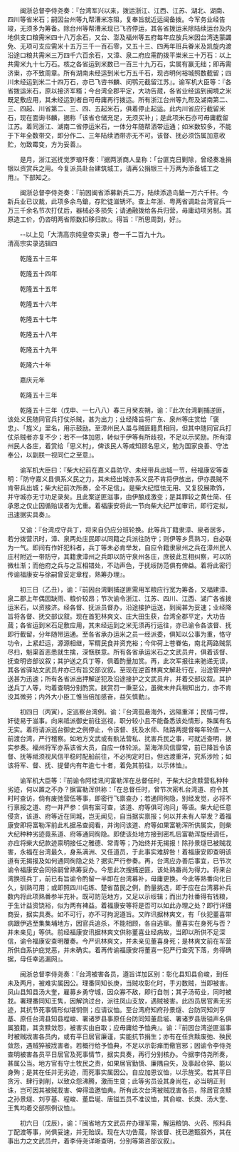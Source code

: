 <!-- { "loadSidebar": true } -->
　　闽浙总督李侍尧奏：『台湾军兴以来，拨运浙江、江西、江苏、湖北、湖南、四川等省米石；嗣因台州等九帮漕米冻阻，复奉旨就近运闽备拨。今军务业经告竣，无须多为筹备。除台州等帮漕米现已飞咨停运，其各省拨运米除陆续运台及内地供支口粮需米四十八万余石，又台、澎及福州等五府每年应放兵米因台湾迭蒙蠲免、无项可支应需米十五万三千一百石零，又五十三、四两年班兵眷米及凯旋内渡沿途口粮共需米三万四千六百余石，又漳、泉二府应需酌拨平粜米三十万石：以上共需米九十七万石。核之各省运到米数已一百三十九万石，实属有赢无绌；即再需济粜，亦不致周章。所有湖南未经运到米七万五千石，现咨明何裕城照数截留；四川未经运到米二十四万石，亦已飞咨书麟、闵鹗元截留江苏』。谕军机大臣等：『各省拨运米石，原以接济军糈；今台湾全郡平定，大功告蒇，各省业经运到闽境之米既足敷应用，其未经运到者自可毋庸再行拨运。所有浙江台州等九帮及湖南第二、三、四起、川省第二、三、四、五起米石，俱着停止起运。此内川省应行截留米石，现在面询书麟，据称「该省仓储充足，无须买补」；是此项米石亦可毋庸截留江苏。着同浙江、湖南二省停运米石，一体分年随帮洒带运通；如米数较多，不能于下年全数带交，即分作二、三年陆续洒带亦无不可。该督、抚必须饬属加意收贮，勿致霉变，方为妥善』。

　　是月，浙江巡抚觉罗琅玕奏：『据两浙商人呈称：「台匪克日剿除，曾经奏准捐银以资赏兵之用。今复派员赴台建筑城工，请再公捐银三十万两为添备城工之用』。下部知之。

　　闽浙总督李侍尧奏：『前因闽省添募新兵二万，陆续添造鸟鎗一万六千杆。今新兵业已议裁，此项多余鸟鎗，存贮徒滋锈坏。查上年浙、粤两省调赴台湾官兵一万三千余名节次打仗后，器械必多损失；请通融拨给各兵归营，毋庸动项另制。其原造工价，仍咨明两省照数扣移归款』。得旨：『所思周到，好』。

　　--以上见「大清高宗纯皇帝实录」卷一千二百九十九。  
清高宗实录选辑四

　　乾隆五十三年

　　乾隆五十四年

　　乾隆五十五年

　　乾隆五十六年

　　乾隆五十七年

　　乾隆五十八年

　　乾隆五十九年

　　乾隆六十年

　　嘉庆元年

　　乾隆五十三年

　　乾隆五十三年（戊申、一七八八）春三月癸亥朔，谕：『此次台湾剿捕逆匪，该处义民随同官兵打仗杀贼，甚为出力；业经降旨将广东、泉州等庄赏给「褒忠」、「旌义」里名，用示鼓励。至漳州民人虽与贼匪籍贯相同，但其中随同官兵打仗杀贼者亦复不少；若不一体加恩，转似于伊等有所歧视，不足以示奖励。所有漳州民人各庄，着赏给「思义村」，俾该民人等咸知顾名思义，勉为国家良善、守法奉公，以副朕一视同仁之至意』。

　　谕军机大臣曰：『柴大纪前在嘉义县防守、未经带兵出城一节，经福康安等查明：「防守嘉义县俱系义民之力，其未经出城亦系义民不肯将伊放出，伊亦畏贼不肯带兵出城；柴大纪前次所奏，全不足信」。是柴大纪恇怯无用、又复狡展欺饰，并守城亦无寸功足录矣。且此案逆匪滋事，由伊酿成激变；是其罪较之黄仕简、任承恩之仅止因循贻误者为尤重。着福康安将此一节向柴大纪严加审讯，即行定拟，迅速据实具奏』。

　　又谕：『台湾戍守兵丁，将来自仍应分班轮换。此等兵丁籍隶漳、泉者居多，若分拨营汛时，漳、泉两处庄民即以同籍之兵派往防守；则伊等乡贯熟习，自必联为一气。即间有作奸犯科者，兵丁等未必肯举发，自应令籍隶泉州之兵在漳州民人庄村附近一带防守，其籍隶漳州之兵即以防守泉州各庄，庶彼此互相纠察，可以防微杜渐；而他府之兵与之互相错处，不动声色，于抚绥防范俱有俾益。着将此密行传谕福康安与徐嗣曾妥定章程，熟筹办理』。

　　初三日（乙丑），谕：『前因台湾剿捕逆匪需用军粮应行宽为筹备，又福建漳、泉二郡上年偶因缺雨、粮价较昂；节次谕令浙江、江苏、四川、江西、湖广各省拨运米石，以资接济。经各督、抚派员督办，沿途接护运送，到闽甚为妥速；业经降旨将各督、抚交部议叙。现在首犯林爽文、庄大田生获，台湾全郡平定，大功告蒇；各省运到米石足敷应用，其未经运到之米无须再行运往，亦已谕令各该督、抚即行截留，分年随带运通。至各省承办运米之员一经派委，俱知以公事为重，恪守功令，上紧赶运，源源相继，军糈民食并资充裕；今仰荷上苍眷佑，南北两路贼氛尽扫，魁渠首恶悉就生擒，深惬朕意。所有各省承运米石之文武员弁，俱着该督、抚查明咨部议叙；其护送之兵丁等，俱着酌量加赏。再，此次军报往来驰递无误，其各省驿站文武员弁亦已有旨交部议叙。至现在逆首林爽文解赴行在，沿途管押护送甚为迅速；所有各省派出押解逆犯及沿途接护之文武员弁，并着交部议叙。其护送兵丁人等，均着查明分别酌赏。朕赏罚一秉至公，虽微末弁兵稍知出力，亦不肯没其微劳；内外大小臣工惟当倍加感奋，益矢慎勤』。

　　初四日（丙寅），定巡察台湾例。谕：『台湾孤悬海外，远隔重洋；民情刁悍，奸徒易于滋事。向来祗派御史前往巡视，职分较小且不能备悉该处情形，殊属有名无实。着将请派巡台御史之例停止，令该督、抚及水师、陆路两提督每年轮值一人前渡台湾，严行稽察。如地方文武或有骫法营私、扰害兵民之事，可就近查明，据实参奏。福州将军亦系该省大员，自应一体轮派。至海洋风信靡常，前已降旨令该督、抚等祗须视风信平稳时配船前往，不必拘定时日。但远渡重洋，究系涉险；如该将军、督、抚、提督内有年逾七十者，着免其前往，以示体恤』。

　　谕军机大臣等：『前谕令阿桂讯问富勒浑在总督任时，于柴大纪贪黩营私种种劣迹，何以置之不办？据富勒浑供称：「在总督任时，曾节次密札台湾道、府令其时时查访，倘有废弛营伍等事，即密行飞禀查办；若通同徇隐，别经发觉，必将不行禀报之道、府一并严参：俱有案可查，该道、府等俱可询问」等语。柴大纪任意侵贪，该道、府等近在同城，岂无闻见，自当据实禀报；何以并未有人举发？着福康安即将富勒浑前此札据吊查阅看，并询问该道、府等如果富勒浑所供属实，则柴大纪种种劣迹竟系道、府等通同徇隐。即使该处地方接到密札后富勒浑旋经调任，亦应将柴大纪款迹禀明接任之雅德、常青等；乃始终并无揭报！除孙景燧已被贼戕害，永福在台湾最久，身系满洲、又任道员，于此事实难辞咎！着福康安即查明该道有无揭报及如何通同徇隐之处？据实严行参奏。再，台湾应办善后事宜，已节次谕令福康安会同徐嗣曾熟筹妥办。今思此次搜捕逆匪，该处熟番尚为得力。将来台湾换班兵丁，前已有旨谕令酌留一半即在台湾募补，毋庸更换。今此等熟番向化日久，驯熟可用；或即照四川屯练、楚省苗民之例，酌量挑选，即于应在台湾募补兵数内将此项熟番参半充补。既可防范地方，又足以示绥辑；而出力社番得有钱粮，于生计益资饶裕，似为两有裨益。着福康安等将是否可以如此办理之处？即行详细商妥，据实具奏。如不可行，亦不可拘泥遵旨。又昨讯据林爽文，有「伙犯董喜带病跟伊逃至集集埔地方，因官兵追杀，不能相顾，各自逃窜。董喜实在身死与否？并未亲见」等供。前经福康安讯据林爽文供称董喜业经病故，当即以所供不足深信，谕令福康安查明覆奏。今严讯林爽文，并未亲见董喜身死；是林爽文前在军营所供自系护庇党恶，并未确实。着再传谕福康安将董喜一犯严行查究下落，务得确据，毋任幸逃漏网』。

　　闽浙总督李侍尧奏：『台湾被害各员，遵旨详加区别：彰化县知县俞峻，到任未及两月，被难实属因公。理番同知长庚，当贼攻彰化时，手刃数贼，当即被害。凤山县知县汤大奎，雇募乡勇守城，因众寡不敌，即行自刎；其子汤荀业，同时被戕。署理番同知王隽，因解饷过台，派往凤山支放，遇贼被害。此四员居官素无劣迹，其抗节死事情形似堪悯侧；应请议恤。至台湾府知府孙景燧、台防同知刘亨基、原任台湾县知县程峻、署诸罗县事原任台防同知董启埏、署诸罗县唐镒声名俱属狼籍，其贪黩敛怨，被害实由自取；应毋庸给予恤典』。谕：『前因台湾逆匪滋事时被贼戕害各员内，或有平日居官廉谨，实能抗节捐生；亦有在任贪黩废弛、殃民敛怨，遇贼猝被戕害者。若概行给予恤典，不足以示彰瘅而儆官邪；因谕令李侍尧查明被害各员平日居官及死事情节，据实具奏，再行分别核办。今据李侍尧所奏，甚属公当。地方官有守土牧民之责，如果居官勤慎、廉隅自矢，及事起仓猝、能以身殉；是其在任并无劣迹，而死事实属因公。自应加恩议恤，以示旌奖。若其平日贪污、肆行剥削，以致众怨沸腾，激而生变；此等劣员设其身尚在，必当明正刑诛，岂可因其被贼戕害、俾得滥邀恤典。所有此次台湾被贼戕害各员，除居官贪黩之孙景燧、刘亨基、程峻、董启埏、唐镒五员不准议恤，其俞峻、长庚、汤大奎、王隽均着交部照例议恤』。

　　初六日（戊辰），谕：『闽省地方文武员弁办理军需，解运粮饷、火药、照料兵丁配渡等事，尚俱妥速，并无贻误。现在大功告蒇，除该督、抚已邀甄叙外，其在事出力之文武员弁，着李侍尧详晰查明，分别等第咨部议叙』。

